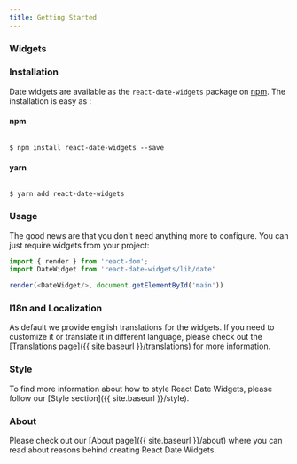 ```yaml
---
title: Getting Started
---
```

### Widgets

<div id="getting-started"></div>
<script type="text/javascript">
  function getLink(href, text) {
      return "<a href='" +href + "'>" + text + "</a>"
  }
  var baseUrl = window.location.href
  var apiLinks = {
      datepickerText: getLink(baseUrl + "api/date-widget", "Date Widget API"),
      timepickerText: getLink (baseUrl + "api/time-widget", "Time Widget API"),
      dateTimePickerText: getLink(baseUrl + "api/date-time-widget", "Date Time Widget API"),
  }
  window.renderGettingStartedComponents('getting-started', apiLinks)
</script>

### Installation

Date widgets are available as the `react-date-widgets` package on [npm](https://www.npmjs.com/). The installation is easy as :

<div className='row'>
<div className='col-sm-6'>
<h4>npm</h4>
<pre><code>
$ npm install react-date-widgets --save
</code></pre>
</div>
<div className='col-sm-6'>
<h4>yarn</h4>
<pre><code>
$ yarn add react-date-widgets
</code></pre>
</div>
</div>


### Usage

The good news are that you don't need anything more to configure. You can just require widgets from your project:

```js
import { render } from 'react-dom';
import DateWidget from 'react-date-widgets/lib/date'

render(<DateWidget/>, document.getElementById('main'))
```

### I18n and Localization

As default we provide english translations for the widgets. If you need to customize it or translate it in different language, please check out the [Translations page]({{ site.baseurl }}/translations) for more information.

### Style

<!-- From our own experience we are certainly aware of how important it can be to have ability to customize components. -->
To find more information about how to style React Date Widgets, please follow our [Style section]({{ site.baseurl }}/style).


### About

Please check out our [About page]({{ site.baseurl }}/about) where you can read about reasons behind creating React Date Widgets.
